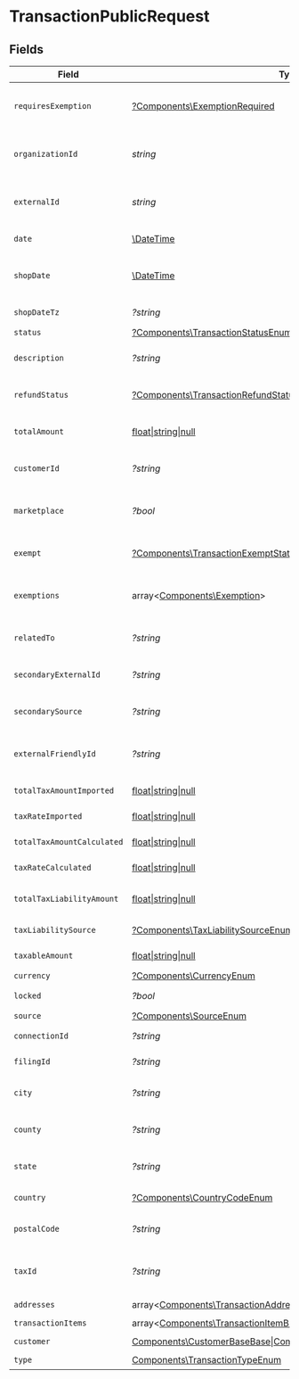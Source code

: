 # TransactionPublicRequest


## Fields

| Field                                                                                                   | Type                                                                                                    | Required                                                                                                | Description                                                                                             |
| ------------------------------------------------------------------------------------------------------- | ------------------------------------------------------------------------------------------------------- | ------------------------------------------------------------------------------------------------------- | ------------------------------------------------------------------------------------------------------- |
| `requiresExemption`                                                                                     | [?Components\ExemptionRequired](../../Models/Components/ExemptionRequired.md)                           | :heavy_minus_sign:                                                                                      | Indicates if transaction requires tax exemption.                                                        |
| `organizationId`                                                                                        | *string*                                                                                                | :heavy_check_mark:                                                                                      | Unique identifier of the organization.                                                                  |
| `externalId`                                                                                            | *string*                                                                                                | :heavy_check_mark:                                                                                      | External identifier of the transaction.                                                                 |
| `date`                                                                                                  | [\DateTime](https://www.php.net/manual/en/class.datetime.php)                                           | :heavy_check_mark:                                                                                      | Transaction date and time                                                                               |
| `shopDate`                                                                                              | [\DateTime](https://www.php.net/manual/en/class.datetime.php)                                           | :heavy_minus_sign:                                                                                      | Transaction date in the shop's local timezone                                                           |
| `shopDateTz`                                                                                            | *?string*                                                                                               | :heavy_minus_sign:                                                                                      | Timezone of the shop                                                                                    |
| `status`                                                                                                | [?Components\TransactionStatusEnum](../../Models/Components/TransactionStatusEnum.md)                   | :heavy_minus_sign:                                                                                      | N/A                                                                                                     |
| `description`                                                                                           | *?string*                                                                                               | :heavy_minus_sign:                                                                                      | Description of the transaction.                                                                         |
| `refundStatus`                                                                                          | [?Components\TransactionRefundStatus](../../Models/Components/TransactionRefundStatus.md)               | :heavy_minus_sign:                                                                                      | Status of refund, if applicable                                                                         |
| `totalAmount`                                                                                           | [float\|string\|null](../../Models/Components/TransactionPublicRequestTotalAmount.md)                   | :heavy_minus_sign:                                                                                      | Total amount of the transaction.                                                                        |
| `customerId`                                                                                            | *?string*                                                                                               | :heavy_minus_sign:                                                                                      | Unique identifier of the customer.                                                                      |
| `marketplace`                                                                                           | *?bool*                                                                                                 | :heavy_minus_sign:                                                                                      | Indicates if transaction is marketplace-based.                                                          |
| `exempt`                                                                                                | [?Components\TransactionExemptStatusEnum](../../Models/Components/TransactionExemptStatusEnum.md)       | :heavy_minus_sign:                                                                                      | Exemption status (e.g., NOT_EXEMPT)                                                                     |
| `exemptions`                                                                                            | array<[Components\Exemption](../../Models/Components/Exemption.md)>                                     | :heavy_minus_sign:                                                                                      | List of exemptions applied (if any).                                                                    |
| `relatedTo`                                                                                             | *?string*                                                                                               | :heavy_minus_sign:                                                                                      | Related transaction identifier.                                                                         |
| `secondaryExternalId`                                                                                   | *?string*                                                                                               | :heavy_minus_sign:                                                                                      | Secondary External Identifier.                                                                          |
| `secondarySource`                                                                                       | *?string*                                                                                               | :heavy_minus_sign:                                                                                      | Secondary source information                                                                            |
| `externalFriendlyId`                                                                                    | *?string*                                                                                               | :heavy_minus_sign:                                                                                      | Friendly identifier of the original item.                                                               |
| `totalTaxAmountImported`                                                                                | [float\|string\|null](../../Models/Components/TransactionPublicRequestTotalTaxAmountImported.md)        | :heavy_minus_sign:                                                                                      | Imported tax amount.                                                                                    |
| `taxRateImported`                                                                                       | [float\|string\|null](../../Models/Components/TransactionPublicRequestTaxRateImported.md)               | :heavy_minus_sign:                                                                                      | Imported tax rate.                                                                                      |
| `totalTaxAmountCalculated`                                                                              | [float\|string\|null](../../Models/Components/TransactionPublicRequestTotalTaxAmountCalculated.md)      | :heavy_minus_sign:                                                                                      | Calculated tax amount.                                                                                  |
| `taxRateCalculated`                                                                                     | [float\|string\|null](../../Models/Components/TransactionPublicRequestTaxRateCalculated.md)             | :heavy_minus_sign:                                                                                      | Calculated tax rate.                                                                                    |
| `totalTaxLiabilityAmount`                                                                               | [float\|string\|null](../../Models/Components/TransactionPublicRequestTotalTaxLiabilityAmount.md)       | :heavy_minus_sign:                                                                                      | Total tax liability amount.                                                                             |
| `taxLiabilitySource`                                                                                    | [?Components\TaxLiabilitySourceEnum](../../Models/Components/TaxLiabilitySourceEnum.md)                 | :heavy_minus_sign:                                                                                      | Source of tax liability.                                                                                |
| `taxableAmount`                                                                                         | [float\|string\|null](../../Models/Components/TransactionPublicRequestTaxableAmount.md)                 | :heavy_minus_sign:                                                                                      | Taxable amount.                                                                                         |
| `currency`                                                                                              | [?Components\CurrencyEnum](../../Models/Components/CurrencyEnum.md)                                     | :heavy_minus_sign:                                                                                      | N/A                                                                                                     |
| `locked`                                                                                                | *?bool*                                                                                                 | :heavy_minus_sign:                                                                                      | Transaction lock status.                                                                                |
| `source`                                                                                                | [?Components\SourceEnum](../../Models/Components/SourceEnum.md)                                         | :heavy_minus_sign:                                                                                      | N/A                                                                                                     |
| `connectionId`                                                                                          | *?string*                                                                                               | :heavy_minus_sign:                                                                                      | Connection Identifier                                                                                   |
| `filingId`                                                                                              | *?string*                                                                                               | :heavy_minus_sign:                                                                                      | Filing identifier.                                                                                      |
| `city`                                                                                                  | *?string*                                                                                               | :heavy_minus_sign:                                                                                      | City of the transaction address.                                                                        |
| `county`                                                                                                | *?string*                                                                                               | :heavy_minus_sign:                                                                                      | County of the transaction address.                                                                      |
| `state`                                                                                                 | *?string*                                                                                               | :heavy_minus_sign:                                                                                      | State of the transaction address.                                                                       |
| `country`                                                                                               | [?Components\CountryCodeEnum](../../Models/Components/CountryCodeEnum.md)                               | :heavy_minus_sign:                                                                                      | Country code (ISO Alpha-2).                                                                             |
| `postalCode`                                                                                            | *?string*                                                                                               | :heavy_minus_sign:                                                                                      | Postal code of the transaction.                                                                         |
| `taxId`                                                                                                 | *?string*                                                                                               | :heavy_minus_sign:                                                                                      | Tax ID associated with the transaction                                                                  |
| `addresses`                                                                                             | array<[Components\TransactionAddressPublic](../../Models/Components/TransactionAddressPublic.md)>       | :heavy_check_mark:                                                                                      | N/A                                                                                                     |
| `transactionItems`                                                                                      | array<[Components\TransactionItemBuilder](../../Models/Components/TransactionItemBuilder.md)>           | :heavy_check_mark:                                                                                      | N/A                                                                                                     |
| `customer`                                                                                              | [Components\CustomerBaseBase\|Components\TransactionImportCustomer](../../Models/Components/Customer.md) | :heavy_check_mark:                                                                                      | N/A                                                                                                     |
| `type`                                                                                                  | [Components\TransactionTypeEnum](../../Models/Components/TransactionTypeEnum.md)                        | :heavy_check_mark:                                                                                      | N/A                                                                                                     |